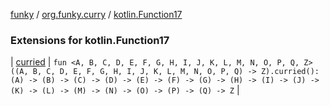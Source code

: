 [funky](../../index.md) / [org.funky.curry](../index.md) / [kotlin.Function17](.)

### Extensions for kotlin.Function17

| [curried](curried.md) | `fun <A, B, C, D, E, F, G, H, I, J, K, L, M, N, O, P, Q, Z> ((A, B, C, D, E, F, G, H, I, J, K, L, M, N, O, P, Q) -> Z).curried(): (A) -> (B) -> (C) -> (D) -> (E) -> (F) -> (G) -> (H) -> (I) -> (J) -> (K) -> (L) -> (M) -> (N) -> (O) -> (P) -> (Q) -> Z` |

